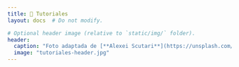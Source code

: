 ```yaml
---
title: 👐 Tutoriales
layout: docs  # Do not modify.

# Optional header image (relative to `static/img/` folder).
header:
  caption: "Foto adaptada de [**Alexei Scutari**](https://unsplash.com/@scutal) en [Unsplash](https://unsplash.com)"
  image: "tutoriales-header.jpg"
---
```


